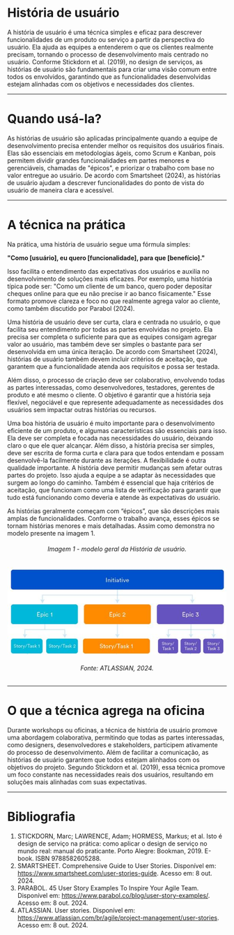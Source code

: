 # História de usuário

A história de usuário é uma técnica simples e eficaz para descrever funcionalidades de um produto ou serviço a partir da perspectiva do usuário. Ela ajuda as equipes a entenderem o que os clientes realmente precisam, tornando o processo de desenvolvimento mais centrado no usuário. Conforme Stickdorn et al. (2019), no design de serviços, as histórias de usuário são fundamentais para criar uma visão comum entre todos os envolvidos, garantindo que as funcionalidades desenvolvidas estejam alinhadas com os objetivos e necessidades dos clientes.

---

# Quando usá-la?

As histórias de usuário são aplicadas principalmente quando a equipe de desenvolvimento precisa entender melhor os requisitos dos usuários finais. Elas são essenciais em metodologias ágeis, como Scrum e Kanban, pois permitem dividir grandes funcionalidades em partes menores e gerenciáveis, chamadas de "épicos", e priorizar o trabalho com base no valor entregue ao usuário. De acordo com Smartsheet (2024), as histórias de usuário ajudam a descrever funcionalidades do ponto de vista do usuário de maneira clara e acessível.

---

# A técnica na prática

Na prática, uma história de usuário segue uma fórmula simples: 

<b>"Como [usuário], eu quero [funcionalidade], para que [benefício]."</b>

Isso facilita o entendimento das expectativas dos usuários e auxilia no desenvolvimento de soluções mais eficazes. Por exemplo, uma história típica pode ser: "Como um cliente de um banco, quero poder depositar cheques online para que eu não precise ir ao banco fisicamente." Esse formato promove clareza e foco no que realmente agrega valor ao cliente, como também discutido por Parabol (2024).

Uma história de usuário deve ser curta, clara e centrada no usuário, o que facilita seu entendimento por todas as partes envolvidas no projeto. Ela precisa ser completa o suficiente para que as equipes consigam agregar valor ao usuário, mas também deve ser simples o bastante para ser desenvolvida em uma única iteração. De acordo com Smartsheet (2024), histórias de usuário também devem incluir critérios de aceitação, que garantem que a funcionalidade atenda aos requisitos e possa ser testada.

Além disso, o processo de criação deve ser colaborativo, envolvendo todas as partes interessadas, como desenvolvedores, testadores, gerentes de produto e até mesmo o cliente. O objetivo é garantir que a história seja flexível, negociável e que represente adequadamente as necessidades dos usuários sem impactar outras histórias ou recursos.

Uma boa história de usuário é muito importante para o desenvolvimento eficiente de um produto, e algumas características são essenciais para isso. Ela deve ser completa e focada nas necessidades do usuário, deixando claro o que ele quer alcançar. Além disso, a história precisa ser simples, deve ser escrita de forma curta e clara para que todos entendam e possam desenvolvê-la facilmente durante as iterações. A flexibilidade é outra qualidade importante. A história deve permitir mudanças sem afetar outras partes do projeto. Isso ajuda a equipe a se adaptar às necessidades que surgem ao longo do caminho. Também é essencial que haja critérios de aceitação, que funcionam como uma lista de verificação para garantir que tudo está funcionando como deveria e atende às expectativas do usuário.

As histórias geralmente começam com “épicos”, que são descrições mais amplas de funcionalidades. Conforme o trabalho avança, esses épicos se tornam histórias menores e mais detalhadas. Assim como demonstra no modelo presente na imagem 1.


<h6 align="center">Imagem 1 - modelo geral da História de usuário.</h6>

![usuHistImg2](assets/imgHistoriaUsuario.jpg)

<h6 align="center">Fonte: ATLASSIAN, 2024.</a></h6>

---

# O que a técnica agrega na oficina

Durante workshops ou oficinas, a técnica de história de usuário promove uma abordagem colaborativa, permitindo que todas as partes interessadas, como designers, desenvolvedores e stakeholders, participem ativamente do processo de desenvolvimento. Além de facilitar a comunicação, as histórias de usuário garantem que todos estejam alinhados com os objetivos do projeto. Segundo Stickdorn et al. (2019), essa técnica promove um foco constante nas necessidades reais dos usuários, resultando em soluções mais alinhadas com suas expectativas.

---

# Bibliografia

1. STICKDORN, Marc; LAWRENCE, Adam; HORMESS, Markus; et al. Isto é design de serviço na prática: como aplicar o design de serviço no mundo real: manual do praticante. Porto Alegre: Bookman, 2019. E-book. ISBN 9788582605288.
2. SMARTSHEET. Comprehensive Guide to User Stories. Disponível em: https://www.smartsheet.com/user-stories-guide. Acesso em: 8 out. 2024.
3. PARABOL. 45 User Story Examples To Inspire Your Agile Team. Disponível em: https://www.parabol.co/blog/user-story-examples/. Acesso em: 8 out. 2024.
4. ATLASSIAN. User stories. Disponível em: https://www.atlassian.com/br/agile/project-management/user-stories. Acesso em: 8 out. 2024.